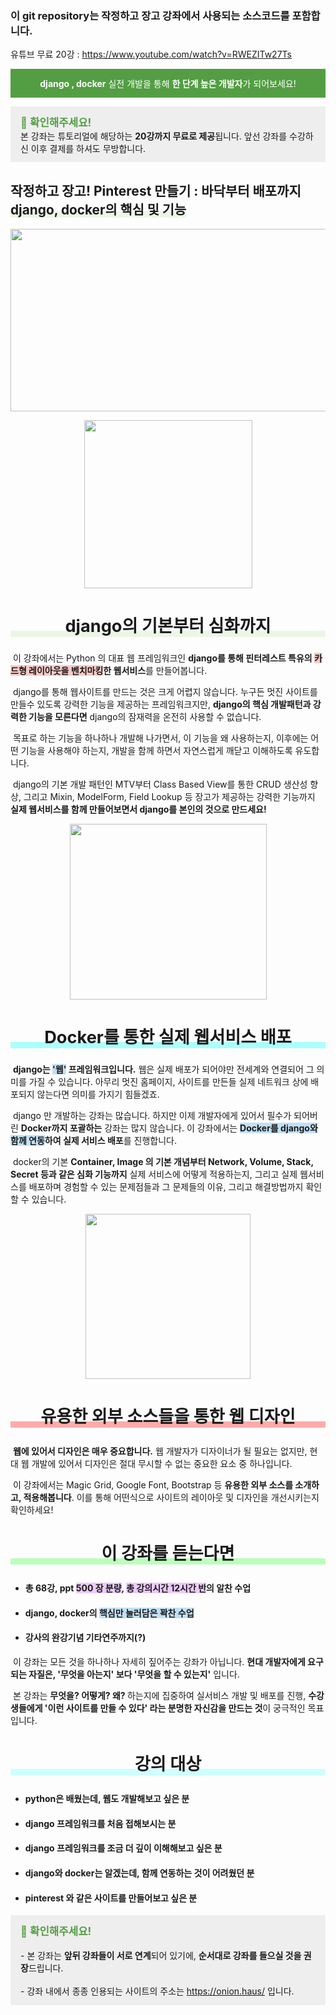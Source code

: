 ### 이 git repository는 작정하고 장고 강좌에서 사용되는 소스코드를 포함합니다.


유튜브 무료 20강 : https://www.youtube.com/watch?v=RWEZITw27Ts



<p style="text-align: center; background-color: #539e43; color: #fff; padding: 0.8rem;"><strong>django , docker</strong> 실전 개발을 통해 <strong>한 단계 높은 개발자</strong>가 되어보세요!</p>
<p style="background-color: #eeeeee; padding: 0.8rem 0.8rem 0.8rem 1rem;"><span style="color: #539e43;"><strong style="font-size: 1.05rem;">📣 확인해주세요!</strong></span><br />본 강좌는 튜토리얼에 해당하는 <strong>20강까지 무료로 제공</strong>됩니다. 앞선 강좌를 수강하신 이후 결제를 하셔도 무방합니다.</p>
<h2></h2>
<h2><strong>작정하고 장고! Pinterest 만들기 : 바닥부터 배포까지<br /><span style="font-size: 1.3rem; box-shadow: inset 0 -10px #ecf6e6;">django, docker의 핵심 및 기능</span></strong></h2>
<p></p>
<p></p>
<p><img src="https://cdn.inflearn.com/public/files/courses/326338/3fe0702d-f564-4e2f-a89c-f46ad5e5a040/강좌섬네일.jpg" width="519" height="292" alt="" style="display: block; margin-left: auto; margin-right: auto;" /></p>
<p></p>
<p></p>
<p><img src="https://cdn.inflearn.com/public/files/courses/326338/95dc5b85-6520-47dd-bf4d-286d18aeb097/다운로드.png" width="269" height="269" alt="" style="display: block; margin-left: auto; margin-right: auto;" /></p>
<h2 style="text-align: center; font-size: 1.7rem; box-shadow: inset 0 -10px #ecf6e6;">django의 기본부터 심화까지</h2>
<p>&nbsp;이 강좌에서는 Python 의 대표 웹 프레임워크인 <strong>django를 통해 핀터레스트 특유의 <span style="background-color: #f8cac6;">카드형 레이아웃을 벤치마킹</span>한 웹서비스</strong>를 만들어봅니다.</p>
<p>&nbsp;django를 통해 웹사이트를 만드는 것은 크게 어렵지 않습니다. 누구든 멋진 사이트를 만들수 있도록 강력한 기능을 제공하는 프레임워크지만, <strong>django의 핵심 개발패턴과 강력한 기능을 모른다면</strong> django의 잠재력을 온전히 사용할 수 없습니다.&nbsp;</p>
<p>&nbsp;목표로 하는 기능을 하나하나 개발해 나가면서, 이 기능을 왜 사용하는지, 이후에는 어떤 기능을 사용해야 하는지, 개발을 함께 하면서 자연스럽게 깨닫고 이해하도록 유도합니다.</p>
<p>&nbsp;django의 기본 개발 패턴인 MTV부터 Class Based View를 통한 CRUD 생산성 향상, 그리고 Mixin, ModelForm, Field Lookup 등 장고가 제공하는 강력한 기능까지 <strong>실제 웹서비스를 함께 만들어보면서 django를 본인의 것으로 만드세요!</strong></p>
<p></p>
<p></p>
<p><img src="https://cdn.inflearn.com/public/files/courses/326338/699192f7-aec1-4e28-a471-473387cabcca/docker-logo.png" width="315" height="281" alt="" style="display: block; margin-left: auto; margin-right: auto;" /></p>
<p></p>
<h2 style="text-align: center; font-size: 1.7rem; box-shadow: inset 0 -10px #aff;">Docker를 통한 실제 웹서비스 배포</h2>
<p>&nbsp;<strong>django는 <span style="background-color: #c2e0f4;">'웹'</span> 프레임워크입니다.</strong> 웹은 실제 배포가 되어야만 전세계와 연결되어 그 의미를 가질 수 있습니다. 아무리 멋진 홈페이지, 사이트를 만든들 실제 네트워크 상에 배포되지 않는다면 의미를 가지기 힘들겠죠.</p>
<p>&nbsp;django 만 개발하는 강좌는 많습니다. 하지만 이제 개발자에게 있어서 필수가 되어버린 <strong>Docker까지 포괄하는</strong> 강좌는 많지 않습니다. 이 강좌에서는 <strong><span style="background-color: #c2e0f4;">Docker를 django와 함께 연동</span>하여 실제 서비스 배포</strong>를 진행합니다.</p>
<p>&nbsp;docker의 기본 <strong>Container, Image 의 기본 개념부터 Network, Volume, Stack, Secret 등과 같은 심화 기능까지</strong> 실제 서비스에 어떻게 적용하는지, 그리고 실제 웹서비스를 배포하며 경험할 수 있는 문제점들과 그 문제들의 이유, 그리고 해결방법까지 확인할 수 있습니다.</p>
<p></p>
<p></p>
<p></p>
<p><img src="https://cdn.inflearn.com/public/files/courses/326338/f604fc6d-1088-43ac-954c-00b0aa67bb5f/d3d175e560ae133f1ed5cd4ec173751a.png" width="264" height="264" alt="" style="display: block; margin-left: auto; margin-right: auto;" /></p>
<h3 style="text-align: center; font-size: 1.7rem; box-shadow: inset 0 -10px #faa;">유용한 외부 소스들을 통한 웹 디자인</h3>
<p>&nbsp;<strong>웹에 있어서 디자인은 매우 중요합니다.</strong> 웹 개발자가 디자이너가 될 필요는 없지만, 현대 웹 개발에 있어서 디자인은 절대 무시할 수 없는 중요한 요소 중 하나입니다.</p>
<p>&nbsp;이 강좌에서는 Magic Grid, Google Font, Bootstrap 등 <strong>유용한 외부 소스를 소개하고, 적용해봅니다</strong>. 이를 통해 어떤식으로 사이트의 레이아웃 및 디자인을 개선시키는지 확인하세요!</p>
<p></p>
<p></p>
<p></p>
<h3 style="text-align: center; font-size: 1.7rem; box-shadow: inset 0 -10px #bfb;">이 강좌를 듣는다면</h3>
<ul>
<li>
<h4>총 68강, ppt <span style="background-color: #eccafa;">500 장 분량</span>, <span style="background-color: #eccafa;">총 강의시간 12시간 반</span>의 알찬 수업</h4>
</li>
<li>
<h4>django, docker의 <span style="background-color: #c2e0f4;">핵심만 눌러담은 꽉찬 수업</span></h4>
</li>
<li>
<h4>강사의 완강기념 기타연주까지(?)</h4>
</li>
</ul>
<p></p>
<p>&nbsp;이 강좌는 모든 것을 하나하나 자세히 짚어주는 강좌가 아닙니다. <strong>현대 개발자에게 요구되는 자질은, '무엇을 아는지' 보다 '무엇을 할 수 있는지'</strong> 입니다.</p>
<p>&nbsp;본 강좌는 <strong>무엇을? 어떻게? 왜? </strong>하는지에 집중하여 실서비스 개발 및 배포를 진행, <strong>수강생들에게 '이런 사이트를 만들 수 있다' 라는 분명한 자신감을 만드는 것</strong>이 궁극적인 목표입니다.</p>
<p></p>
<p></p>
<h3 style="text-align: center; font-size: 1.7rem; box-shadow: inset 0 -10px #cff;">강의 대상</h3>
<ul>
<li>
<h4>python은 배웠는데, 웹도 개발해보고 싶은 분</h4>
</li>
<li>
<h4><strong>django 프레임워크를 처음 접해보시는 분</strong></h4>
</li>
<li>
<h4>django 프레임워크를 조금 더 깊이 이해해보고 싶은 분</h4>
</li>
<li>
<h4>django와 docker는 알겠는데, 함께 연동하는 것이 어려웠던 분</h4>
</li>
<li>
<h4>pinterest 와 같은 사이트를 만들어보고 싶은 분</h4>
</li>
</ul>
<p></p>
<p></p>
<p style="background-color: #eeeeee; padding: 0.8rem 0.8rem 0.8rem 1rem;"><span style="color: #539e43;"><strong style="font-size: 1.05rem;">📣 확인해주세요!<br /></strong></span><br />- 본 강좌는 <strong>앞뒤 강좌들이 서로 연계</strong>되어 있기에, <strong>순서대로 강좌를 들으실 것을 권장</strong>드립니다.<br /><br /><span style="color: #3598db;"></span>- 강좌 내에서 종종 인용되는 사이트의 주소는 <a href="https://onion.haus/" target="_blank" rel="noopener">https://onion.haus/</a>&nbsp;입니다.</p>
<p></p>
